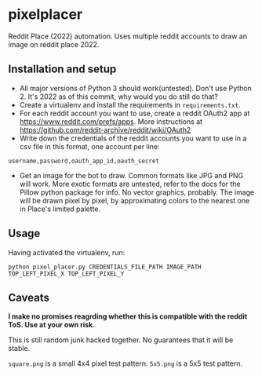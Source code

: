 # pixelplacer
Reddit Place (2022) automation. Uses multiple reddit accounts to draw an image on reddit place 2022.

## Installation and setup
* All major versions of Python 3 should work(untested). Don't use Python 2. It's 2022 as of this commit, why would you do still do that?
* Create a virtualenv and install the requirements in `requirements.txt`.
* For each reddit account you want to use, create a reddit OAuth2 app at https://www.reddit.com/prefs/apps. More instructions at https://github.com/reddit-archive/reddit/wiki/OAuth2
* Write down the credentials of the reddit accounts you want to use in a csv file in this format, one account per line:
```
username,password,oauth_app_id,oauth_secret
```
* Get an image for the bot to draw. Common formats like JPG and PNG will work. More exotic formats are untested, refer to the docs for the Pillow python package for info. No vector graphics, probably. The image will be drawn pixel by pixel, by approximating colors to the nearest one in Place's limited palette.


## Usage
Having activated the virtualenv, run:
```
python pixel_placer.py CREDENTIALS_FILE_PATH IMAGE_PATH TOP_LEFT_PIXEL_X TOP_LEFT_PIXEL_Y
```

## Caveats

**I make no promises reagrding whether this is compatible with the reddit ToS. Use at your own risk.**

This is still random junk hacked together. No guarantees that it will be stable.

`square.png` is a small 4x4 pixel test pattern.
`5x5.png` is a 5x5 test pattern.